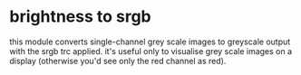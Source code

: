 # brightness to srgb

this module converts single-channel grey scale images to greyscale output
with the srgb trc applied. it's useful only to visualise grey scale images
on a display (otherwise you'd see only the red channel as red).
